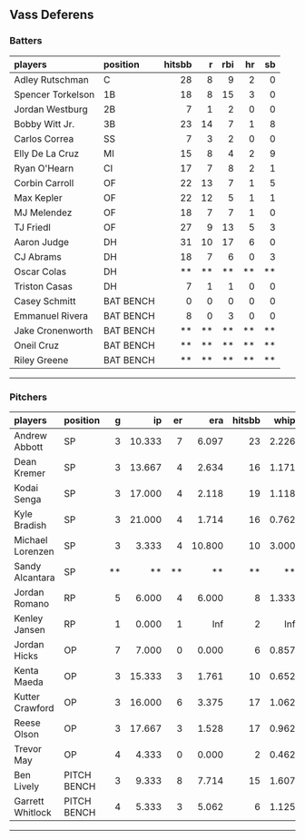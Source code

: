 ## Vass Deferens

### Batters

 
|players           |position  | hitsbb|  r| rbi| hr| sb| 
|:-----------------|:---------|------:|--:|---:|--:|--:| 
|Adley Rutschman   |C         |     28|  8|   9|  2|  0| 
|Spencer Torkelson |1B        |     18|  8|  15|  3|  0| 
|Jordan Westburg   |2B        |      7|  1|   2|  0|  0| 
|Bobby Witt Jr.    |3B        |     23| 14|   7|  1|  8| 
|Carlos Correa     |SS        |      7|  3|   2|  0|  0| 
|Elly De La Cruz   |MI        |     15|  8|   4|  2|  9| 
|Ryan O'Hearn      |CI        |     17|  7|   8|  2|  1| 
|Corbin Carroll    |OF        |     22| 13|   7|  1|  5| 
|Max Kepler        |OF        |     22| 12|   5|  1|  1| 
|MJ Melendez       |OF        |     18|  7|   7|  1|  0| 
|TJ Friedl         |OF        |     27|  9|  13|  5|  3| 
|Aaron Judge       |DH        |     31| 10|  17|  6|  0| 
|CJ Abrams         |DH        |     18|  7|   6|  0|  3| 
|Oscar Colas       |DH        |     **| **|  **| **| **| 
|Triston Casas     |DH        |      7|  1|   1|  0|  0| 
|Casey Schmitt     |BAT BENCH |      0|  0|   0|  0|  0| 
|Emmanuel Rivera   |BAT BENCH |      8|  0|   3|  0|  0| 
|Jake Cronenworth  |BAT BENCH |     **| **|  **| **| **| 
|Oneil Cruz        |BAT BENCH |     **| **|  **| **| **| 
|Riley Greene      |BAT BENCH |     **| **|  **| **| **| 


* * *

### Pitchers

 
|players          |position    |  g|     ip| er|    era| hitsbb|  whip| so|  w| sv| 
|:----------------|:-----------|--:|------:|--:|------:|------:|-----:|--:|--:|--:| 
|Andrew Abbott    |SP          |  3| 10.333|  7|  6.097|     23| 2.226| 13|  0|  0| 
|Dean Kremer      |SP          |  3| 13.667|  4|  2.634|     16| 1.171| 16|  1|  0| 
|Kodai Senga      |SP          |  3| 17.000|  4|  2.118|     19| 1.118| 21|  2|  0| 
|Kyle Bradish     |SP          |  3| 21.000|  4|  1.714|     16| 0.762| 18|  1|  0| 
|Michael Lorenzen |SP          |  3|  3.333|  4| 10.800|     10| 3.000|  3|  0|  1| 
|Sandy Alcantara  |SP          | **|     **| **|     **|     **|    **| **| **| **| 
|Jordan Romano    |RP          |  5|  6.000|  4|  6.000|      8| 1.333|  8|  0|  2| 
|Kenley Jansen    |RP          |  1|  0.000|  1|    Inf|      2|   Inf|  0|  0|  0| 
|Jordan Hicks     |OP          |  7|  7.000|  0|  0.000|      6| 0.857|  8|  0|  0| 
|Kenta Maeda      |OP          |  3| 15.333|  3|  1.761|     10| 0.652| 21|  2|  0| 
|Kutter Crawford  |OP          |  3| 16.000|  6|  3.375|     17| 1.062| 21|  0|  0| 
|Reese Olson      |OP          |  3| 17.667|  3|  1.528|     17| 0.962| 19|  2|  0| 
|Trevor May       |OP          |  4|  4.333|  0|  0.000|      2| 0.462|  6|  0|  2| 
|Ben Lively       |PITCH BENCH |  3|  9.333|  8|  7.714|     15| 1.607| 10|  0|  0| 
|Garrett Whitlock |PITCH BENCH |  4|  5.333|  3|  5.062|      6| 1.125|  4|  0|  0| 


* * *


